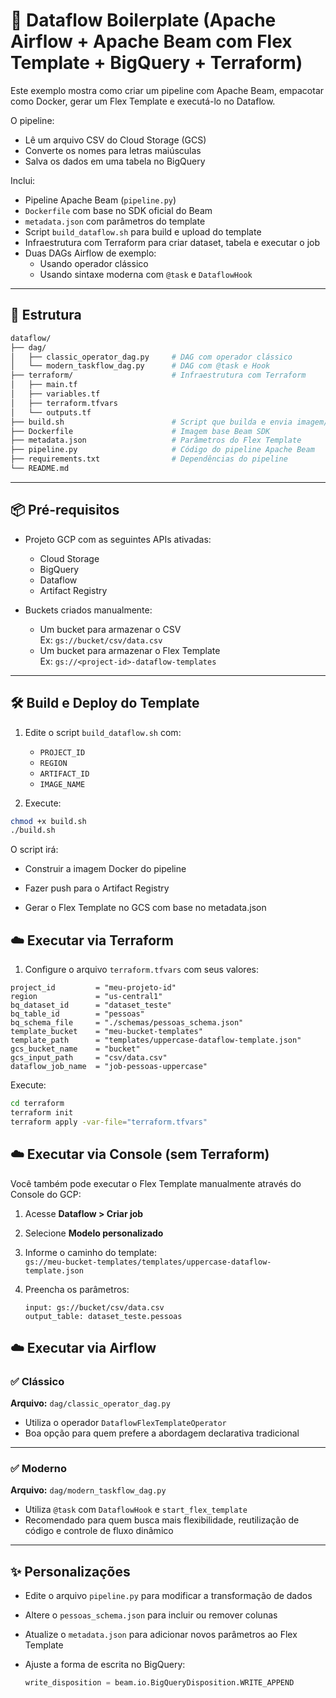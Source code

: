 # 🚀 Dataflow Boilerplate (Apache Airflow + Apache Beam com Flex Template + BigQuery + Terraform)

Este exemplo mostra como criar um pipeline com Apache Beam, empacotar como Docker, gerar um Flex Template e executá-lo no Dataflow.  

O pipeline:
- Lê um arquivo CSV do Cloud Storage (GCS)
- Converte os nomes para letras maiúsculas
- Salva os dados em uma tabela no BigQuery

Inclui:

- Pipeline Apache Beam (`pipeline.py`)
- `Dockerfile` com base no SDK oficial do Beam
- `metadata.json` com parâmetros do template
- Script `build_dataflow.sh` para build e upload do template
- Infraestrutura com Terraform para criar dataset, tabela e executar o job
- Duas DAGs Airflow de exemplo:
  - Usando operador clássico
  - Usando sintaxe moderna com `@task` e `DataflowHook`

---

## 📁 Estrutura

```bash
dataflow/
├── dag/
│   ├── classic_operator_dag.py     # DAG com operador clássico
│   └── modern_taskflow_dag.py      # DAG com @task e Hook
├── terraform/                      # Infraestrutura com Terraform
│   ├── main.tf
│   ├── variables.tf
│   ├── terraform.tfvars
│   └── outputs.tf
├── build.sh                        # Script que builda e envia imagem/template
├── Dockerfile                      # Imagem base Beam SDK
├── metadata.json                   # Parâmetros do Flex Template
├── pipeline.py                     # Código do pipeline Apache Beam
├── requirements.txt                # Dependências do pipeline
└── README.md
```

---

## 📦 Pré-requisitos

- Projeto GCP com as seguintes APIs ativadas:
  - Cloud Storage
  - BigQuery
  - Dataflow
  - Artifact Registry

- Buckets criados manualmente:
  - Um bucket para armazenar o CSV  
    Ex: `gs://bucket/csv/data.csv`
  - Um bucket para armazenar o Flex Template  
    Ex: `gs://<project-id>-dataflow-templates`

---

## 🛠️ Build e Deploy do Template

1. Edite o script `build_dataflow.sh` com:
   - `PROJECT_ID`
   - `REGION`
   - `ARTIFACT_ID`
   - `IMAGE_NAME`

2. Execute:

```bash
chmod +x build.sh
./build.sh

```
O script irá:

 - Construir a imagem Docker do pipeline

 - Fazer push para o Artifact Registry

 - Gerar o Flex Template no GCS com base no metadata.json

## ☁️ Executar via Terraform

1. Configure o arquivo `terraform.tfvars` com seus valores:

```hcl
project_id         = "meu-projeto-id"
region             = "us-central1"
bq_dataset_id      = "dataset_teste"
bq_table_id        = "pessoas"
bq_schema_file     = "./schemas/pessoas_schema.json"
template_bucket    = "meu-bucket-templates"
template_path      = "templates/uppercase-dataflow-template.json"
gcs_bucket_name    = "bucket"
gcs_input_path     = "csv/data.csv"
dataflow_job_name  = "job-pessoas-uppercase"
```
Execute:

```bash
cd terraform
terraform init
terraform apply -var-file="terraform.tfvars"
```

## ☁️ Executar via Console (sem Terraform)

Você também pode executar o Flex Template manualmente através do Console do GCP:

1. Acesse **Dataflow > Criar job**
2. Selecione **Modelo personalizado**
3. Informe o caminho do template:  
   `gs://meu-bucket-templates/templates/uppercase-dataflow-template.json`
4. Preencha os parâmetros:

   ```text
   input: gs://bucket/csv/data.csv
   output_table: dataset_teste.pessoas
   ```

## ☁️ Executar via Airflow

### ✅ Clássico

**Arquivo:** `dag/classic_operator_dag.py`

- Utiliza o operador `DataflowFlexTemplateOperator`
- Boa opção para quem prefere a abordagem declarativa tradicional

---

### ✅ Moderno

**Arquivo:** `dag/modern_taskflow_dag.py`

- Utiliza `@task` com `DataflowHook` e `start_flex_template`
- Recomendado para quem busca mais flexibilidade, reutilização de código e controle de fluxo dinâmico

---

## ✨ Personalizações

- Edite o arquivo `pipeline.py` para modificar a transformação de dados
- Altere o `pessoas_schema.json` para incluir ou remover colunas
- Atualize o `metadata.json` para adicionar novos parâmetros ao Flex Template
- Ajuste a forma de escrita no BigQuery:

  ```python
  write_disposition = beam.io.BigQueryDisposition.WRITE_APPEND
  ```
